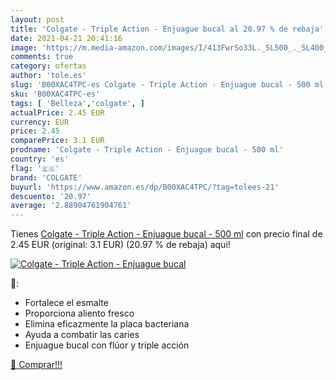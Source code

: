 ```yaml
---
layout: post
title: 'Colgate - Triple Action - Enjuague bucal al 20.97 % de rebaja'
date: 2021-04-21 20:41:16
image: 'https://m.media-amazon.com/images/I/413FwrSo33L._SL500_._SL400_.jpg'
comments: true
category: ofertas
author: 'tole.es'
slug: 'B00XAC4TPC-es Colgate - Triple Action - Enjuague bucal - 500 ml'
sku: 'B00XAC4TPC-es'
tags: [ 'Belleza','colgate', ]
actualPrice: 2.45 EUR
currency: EUR
price: 2.45
comparePrice: 3.1 EUR
prodname: 'Colgate - Triple Action - Enjuague bucal - 500 ml'
country: 'es'
flag: '🇪🇸'
brand: 'COLGATE'
buyurl: 'https://www.amazon.es/dp/B00XAC4TPC/?tag=tolees-21'
descuento: '20.97'
average: '2.88904761904761'
---
```


Tienes [Colgate - Triple Action - Enjuague bucal - 500 ml](https://www.amazon.es/dp/B00XAC4TPC/?tag=tolees-21) con precio final de  2.45 EUR (original: 3.1 EUR) (20.97 %  de rebaja) aqui!

[![Colgate - Triple Action - Enjuague bucal](https://m.media-amazon.com/images/I/413FwrSo33L._SL500_._SL400_.jpg)](https://www.amazon.es/dp/B00XAC4TPC/?tag=tolees-21)

🔎:

- Fortalece el esmalte
- Proporciona aliento fresco
- Elimina eficazmente la placa bacteriana
- Ayuda a combatir las caries
- Enjuague bucal con flúor y triple acción

[🛒 Comprar!!!](https://www.amazon.es/dp/B00XAC4TPC/?tag=tolees-21)
